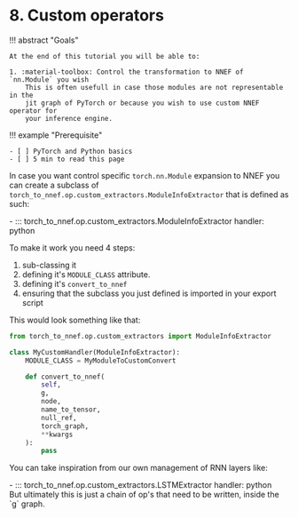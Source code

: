 # 8. Custom operators

!!! abstract "Goals"

    At the end of this tutorial you will be able to:

    1. :material-toolbox: Control the transformation to NNEF of `nn.Module` you wish
        This is often usefull in case those modules are not representable in the
        jit graph of PyTorch or because you wish to use custom NNEF operator for
        your inference engine.

!!! example "Prerequisite"

    - [ ] PyTorch and Python basics
    - [ ] 5 min to read this page

In case you want control specific `torch.nn.Module` expansion to NNEF you can
create a subclass of `torch_to_nnef.op.custom_extractors.ModuleInfoExtractor`
that is defined as such:

<div class="grid cards" markdown>
- ::: torch_to_nnef.op.custom_extractors.ModuleInfoExtractor
    handler: python
</div>

To make it work you need 4 steps:

1. sub-classing it
2. defining it's `MODULE_CLASS` attribute.
3. defining it's `convert_to_nnef`
4. ensuring that the subclass you just defined is imported in your export script

This would look something like that:

```python
from torch_to_nnef.op.custom_extractors import ModuleInfoExtractor

class MyCustomHandler(ModuleInfoExtractor):
    MODULE_CLASS = MyModuleToCustomConvert

    def convert_to_nnef(
        self,
        g,
        node,
        name_to_tensor,
        null_ref,
        torch_graph,
        **kwargs
    ):
        pass
```

You can take inspiration from our own management of RNN layers like:
<div class="grid cards" markdown>
- ::: torch_to_nnef.op.custom_extractors.LSTMExtractor
    handler: python
</div>
But ultimately this is just a chain of op's that need to be written,
inside the `g` graph.
